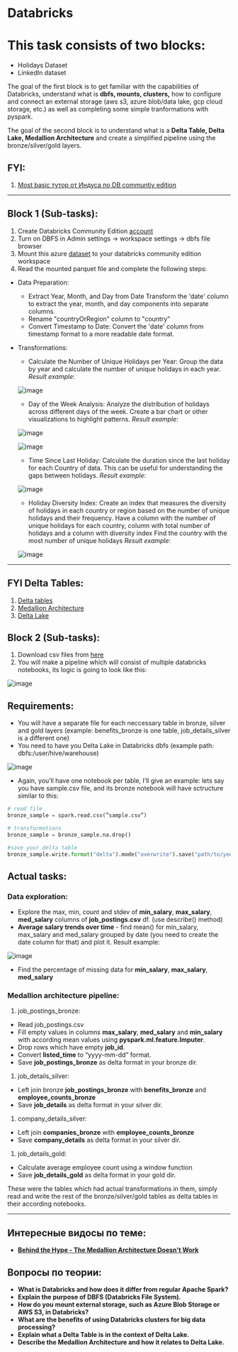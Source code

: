 # Databricks
# This task consists of two blocks:

- Holidays Dataset
- LinkedIn dataset

The goal of the first block is to get familiar with the capabilities of Databricks, understand what is **dbfs, mounts, clusters,** how to configure and connect an external storage (aws s3, azure blob/data lake, gcp cloud storage, etc.) as well as completing some simple tranformations with pyspark.

The goal of the second block is to understand what is a **Delta Table, Delta Lake, Medallion Architecture** and create a simplified pipeline using the bronze/silver/gold layers.

## FYI:

1. [Most basic тутор от Индуса по DB communtiy edition](https://www.youtube.com/watch?v=uUZE8c8e0Jo&ab_channel=JustAPassionateCoder)

---

## Block 1 (Sub-tasks):

1. Create Databricks Community Edition [account](https://community.cloud.databricks.com/)
2. Turn on DBFS in Admin settings → workspace settings → dbfs file browser
3. Mount this azure [dataset](https://learn.microsoft.com/en-us/azure/open-datasets/dataset-public-holidays?tabs=azure-storage#data-access) to your databricks community edition workspace
4. Read the mounted parquet file and complete the following steps:
- Data Preparation:
    - Extract Year, Month, and Day from Date
    Transform the 'date' column to extract the year, month, and day components into separate columns.
    - Rename "countryOrRegion" column to "country”
    - Convert Timestamp to Date:
    Convert the 'date' column from timestamp format to a more readable date format.
- Transformations:
    - Calculate the Number of Unique Holidays per Year:
    Group the data by year and calculate the number of unique holidays in each year.
    *Result example*:
    
   ![image](https://github.com/user-attachments/assets/4337ffed-b301-4766-9614-b0e34da5a250)

    
    - Day of the Week Analysis: 
    Analyze the distribution of holidays across different days of the week. 
    Create a bar chart or other visualizations to highlight patterns.
    *Result example*:
    
    ![image](https://github.com/user-attachments/assets/6a64f322-20ce-44a9-8c18-b6b1c080d1d6)

    
    ![image](https://github.com/user-attachments/assets/ab03e4ae-bc70-4482-ae47-98c56c423de0)

    
    - Time Since Last Holiday:
    Calculate the duration since the last holiday for each Country of data. This can be useful for understanding the gaps between holidays.
    *Result example*:
    
    ![image](https://github.com/user-attachments/assets/cdc87959-c2b3-4cb2-baf7-1420399930a5)

    
    - Holiday Diversity Index:
    Create an index that measures the diversity of holidays in each country or region based on the number of unique holidays and their frequency.
    Have a column with the number of unique holidays for each country, column with total number of holidays and a column with diversity index
    Find the country with the most number of unique holidays
    *Result example*:
    
    ![image](https://github.com/user-attachments/assets/ed3d06ad-fcc1-4e96-91e1-49257dba9ca6)

    

---

## FYI Delta Tables:

1. [Delta tables](https://www.youtube.com/watch?v=PIJobfHvLzg&ab_channel=DataCafe)
2. [Medallion Architecture](https://www.google.com/url?sa=t&rct=j&q=&esrc=s&source=video&cd=&cad=rja&uact=8&ved=2ahUKEwibs6qsj-yCAxUHHxAIHZjZBhcQtwJ6BAgOEAI&url=https%3A%2F%2Fwww.youtube.com%2Fwatch%3Fv%3DsigLQluRuzw&usg=AOvVaw3wIBKrn7t0OP9bC7IUWPE5&opi=89978449)
3. [Delta Lake](https://www.google.com/url?sa=t&rct=j&q=&esrc=s&source=video&cd=&cad=rja&uact=8&ved=2ahUKEwjWt66hkOyCAxVNFhAIHWUdAKgQtwJ6BAgGEAI&url=https%3A%2F%2Fwww.databricks.com%2Fresources%2Fdemos%2Fvideos%2Flakehouse-platform%2Fdelta-lake&usg=AOvVaw0eRzRVlRdO6paGb_2uYVO3&opi=89978449)

## Block 2 (Sub-tasks):

1. Download csv files from [here](https://drive.google.com/drive/folders/1h03TVwe_B2mk4JeRlhowAbH-h6jJy-x3?usp=sharing)
2. You will make a pipeline which will consist of multiple databricks notebooks, its logic is going to look like this:

![image](https://github.com/user-attachments/assets/29efa2bc-70db-4a93-9fbf-de5a352ea3c5)


## Requirements:

- You will have a separate file for each neccessary table in bronze, silver and gold layers (example: benefits_bronze is one table, job_details_silver is a different one)
- You need to have you Delta Lake in Databricks dbfs (example path: dbfs:/user/hive/warehouse)

![image](https://github.com/user-attachments/assets/f96a057b-6679-42bc-a5dc-b03356547597)


- Again, you’ll have one notebook per table, I’ll give an example:
lets say you have sample.csv file, and its bronze notebook will have sctructure similar to this:

```python
# read file
bronze_sample = spark.read.csv(”sample.csv”)

# transformations
bronze_sample = bronze_sample.na.drop()

#save your delta table
bronze_sample.write.format("delta").mode("overwrite").save("path/to/your/delta/lake/bronze")
```

## Actual tasks:

### Data exploration:

- Explore the max, min, count and stdev of **min_salary**, **max_salary**, **med_salary** columns of **job_postings.csv** df. (use describe() method)
- **Average salary trends over time** - find mean() for min_salary, max_salary and med_salary grouped by date (you need to create the date column for that) and plot it.
Result example:

![image](https://github.com/user-attachments/assets/b22b5010-89a7-465d-a333-49efcdada7c4)


- Find the percentage of missing data for **min_salary**, **max_salary**, **med_salary**

### Medallion architecture pipeline:


1. job_postings_bronze:
- Read job_postings.csv
- Fill empty values in columns **max_salary**, **med_salary** and **min_salary** with according mean values using **pyspark.ml.feature.Imputer**.
- Drop rows which have empty **job_id**.
- Convert **listed_time** to “yyyy-mm-dd” format.
- Save **job_postings_bronze** as delta format in your bronze dir.
1. job_details_silver:
- Left join bronze **job_postings_bronze** with **benefits_bronze** and **employee_counts_bronze**
- Save **job_details** as delta format in your silver dir.
1. company_details_silver:
- Left join **companies_bronze** with **employee_counts_bronze**
- Save **company_details** as delta format in your silver dir.
1. job_details_gold:
- Calculate average employee count using a window function
- Save **job_details_gold** as delta format in your gold dir.

These were the tables which had actual transformations in them, simply read and write the rest of the bronze/silver/gold tables as delta tables in their according notebooks.

---

## Интересные видосы по теме:

- [**Behind the Hype - The Medallion Architecture Doesn't Work**](https://www.youtube.com/watch?v=fz4tax6nKZM&ab_channel=AdvancingAnalytics)

## Вопросы по теории:

- **What is Databricks and how does it differ from regular Apache Spark?**
- **Explain the purpose of DBFS (Databricks File System).**
- **How do you mount external storage, such as Azure Blob Storage or AWS S3, in Databricks?**
- **What are the benefits of using Databricks clusters for big data processing?**
- **Explain what a Delta Table is in the context of Delta Lake.**
- **Describe the Medallion Architecture and how it relates to Delta Lake.**

